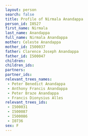```yaml
---
layout: person
search: false
title: Profile of Nirmala Anandappa
person_id: I0527
first_name: Nirmala
last_name: Anandappa
full_name: Nirmala Anandappa
mother: Celeste Anandappa
mother_id: I500037
father: Clarence Joseph Anandappa
father_id: I500047
children:
children_ids:
partners:
partner_ids:
relevant_trees_names:
 - Peter Benedict Anandappa
 - Anthony Francis Anandappa
 - Peter Braze Anandappa
 - Francis Dionysius Alles
relevant_trees_ids:
 - I500031
 - I500087
 - I500086
 - I0736
sex: F
---
```


